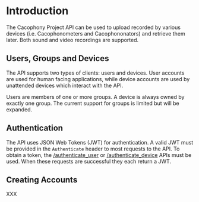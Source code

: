 # Introduction 

The Cacophony Project API can be used to upload recorded by various devices
(i.e. Cacophonometers and Cacophononators) and retrieve them later. Both sound
and video recordings are supported. 

## Users, Groups and Devices

The API supports two types of clients: users and devices. User accounts are
used for human facing applications, while device accounts are used by
unattended devices which interact with the API.

Users are members of one or more groups. A device is always owned by exactly
one group. The current support for groups is limited but will be expanded.

## Authentication

The API uses JSON Web Tokens (JWT) for authentication. A valid JWT must be
provided in the `Authenticate` header to most requests to the API. To obtain a
token, the [/authenticate_user](#api-Authentication-AuthenticateUser) or 
[/authenticate_device](#api-Authentication-AuthenticateDevice) APIs must be
used. When these requests are successful they each return a JWT.

## Creating Accounts

XXX

